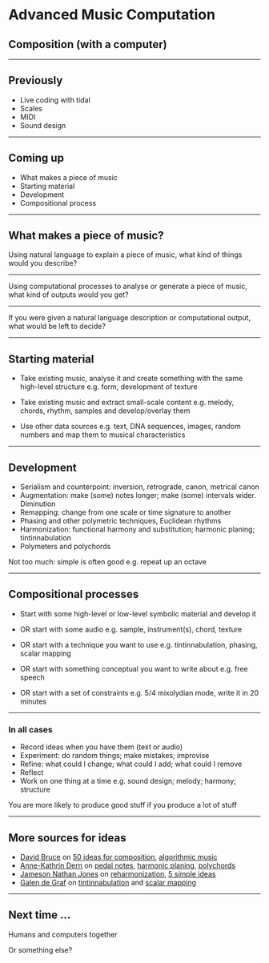 # Advanced Music Computation

## Composition (with a computer)

---

## Previously

- Live coding with tidal
- Scales
- MIDI
- Sound design

---

## Coming up

- What makes a piece of music
- Starting material
- Development
- Compositional process

---

## What makes a piece of music?

Using natural language to explain a piece of music, what kind of things would you describe?

---

Using computational processes to analyse or generate a piece of music, what kind of outputs would you get?

---

If you were given a natural language description or computational output, what would be left to decide?

---

## Starting material

- Take existing music, analyse it and create something with the same high-level structure e.g. form, development of texture

- Take existing music and extract small-scale content e.g. melody, chords, rhythm, samples and develop/overlay them

- Use other data sources e.g. text, DNA sequences, images, random numbers and map them to musical characteristics

---

## Development

- Serialism and counterpoint: inversion, retrograde, canon, metrical canon
- Augmentation: make (some) notes longer; make (some) intervals wider. Diminution
- Remapping: change from one scale or time signature to another
- Phasing and other polymetric techniques, Euclidean rhythms
- Harmonization: functional harmony and substitution; harmonic planing; tintinnabulation
- Polymeters and polychords

Not too much: simple is often good e.g. repeat up an octave

--- 

## Compositional processes

- Start with some high-level or low-level symbolic material and develop it

- OR start with some audio e.g. sample, instrument(s), chord, texture

- OR start with a technique you want to use e.g. tintinnabulation, phasing, scalar mapping

- OR start with something conceptual you want to write about e.g. free speech

- OR start with a set of constraints e.g. 5/4 mixolydian mode, write it in 20 minutes

---

### In all cases

- Record ideas when you have them (text or audio)
- Experiment: do random things; make mistakes; improvise
- Refine: what could I change; what could I add; what could I remove
- Reflect
- Work on one thing at a time e.g. sound design; melody; harmony; structure

You are more likely to produce good stuff if you produce a lot of stuff

  ---

## More sources for ideas

- [David Bruce](https://www.youtube.com/@DBruce) on [50 ideas for composition](https://youtu.be/NdSHTY-GXLk?si=JnPn76OM9ryi1gQJ), [algorithmic music](https://youtu.be/X0-zuS_62wc?si=oGbqBhVloMcI5maO)
- [Anne-Kathrin Dern](https://www.youtube.com/channel/UCBqvaJfJ8nfP58vyzLMDSaA) on [pedal notes](https://youtu.be/3FUzkzgcrio?si=mCB6z7j7oy6QOGu5), [harmonic planing](https://youtu.be/tDPLt9u7gQ8?si=5bFnL96-7TGL15VW), [polychords](https://youtu.be/QLCxUgo-6bk?si=x0lmDh3iqgTNjkvh)
- [Jameson Nathan Jones](https://www.youtube.com/@JamesonNathanJones) on [reharmonization](https://www.youtube.com/watch?v=NPoBzi_ZZvI), [5 simple ideas](https://youtu.be/Zd_sbC5bnCA?si=eI7PlclTZFY2oksV)
- [Galen de Graf](https://www.youtube.com/@GalenDeGraf) on [tintinnabulation](https://youtu.be/3u903Z0_Zzc?si=4vi7quT6vLsCeHWi) and [scalar mapping](https://youtu.be/Ve-ASqMnT6U?si=FE1OIEGk9IjS8ccv)

--- 

## Next time ...

Humans and computers together

Or something else?